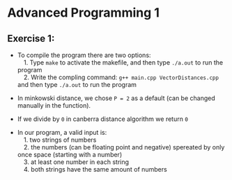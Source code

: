# Advanced Programming 1
## Exercise 1:

- To compile the program there are two options: <br />
 &emsp;1. Type `make` to activate the makefile, and then type `./a.out` to run the program <br />
 &emsp;2. Write the compling command: `g++ main.cpp VectorDistances.cpp` and then type `./a.out` to run the program

- In minkowski distance, we chose `P = 2` as a default (can be changed manually in the function).
- If we divide by `0` in canberra distance algorithm we return `0`
- In our program, a valid input is: <br />
&emsp;1. two strings of numbers <br />
&emsp;2. the numbers (can be floating point and negative) spereated by only once space (starting with a number) <br />
&emsp;3. at least one number in each string <br />
&emsp;4. both strings have the same amount of numbers <br />
